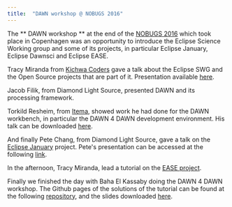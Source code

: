 ```yaml
---
title:  "DAWN workshop @ NOBUGS 2016"
---
```

The ** DAWN workshop ** at the end of the [NOBUGS 2016](https://indico.esss.lu.se/event/357/) which took place in Copenhagen was 
an opportunity to introduce the Eclipse Science Working group and some of its projects, in particular Eclipse January, Eclipse Dawnsci and Eclipse EASE.

Tracy Miranda from [Kichwa Coders](https://kichwacoders.com/) gave a talk about the Eclipse SWG and the Open Source projects that are part of it. Presentation available [here](https://github.com/DawnScience/dawn-website/raw/gh-pages/assets/pages/resources/NOBUGS_science_at_Eclipse.pdf).

Jacob Filik, from Diamond Light Source, presented DAWN and its processing framework.

Torkild Resheim, from [Itema](http://itema.no/), showed work he had done for the DAWN workbench, in particular the DAWN 4 DAWN development environment.
His talk can be downloaded [here](https://github.com/DawnScience/dawn-website/raw/gh-pages/assets/pages/resources/DAWN4DAWN%20-%20NOBUGS%202016.pdf).

And finally Pete Chang, from Diamond Light Source, gave a talk on the [Eclipse January](https://projects.eclipse.org/projects/technology.january) project.
Pete's presentation can be accessed at the following [link](https://github.com/DawnScience/dawn-website/raw/gh-pages/assets/pages/resources/dawn-january.pdf).
  
In the afternoon, Tracy Miranda, lead a tutorial on the [EASE project](https://github.com/DawnScience/dawn-website/raw/gh-pages/assets/pages/resources/EASE-ily%20DAWN.pdf).

Finally we finished the day with Baha El Kassaby doing the DAWN 4 DAWN workshop. The Github pages of the solutions of the tutorial can be found at the following [repository](https://github.com/belkassaby/nobugs_dde), and the slides downloaded [here](https://github.com/belkassaby/nobugs_dde/raw/master/Dawn%204%20Dawn%20workshop.pdf).
